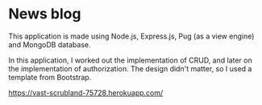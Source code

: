 # News blog

This application is made using Node.js, Express.js, Pug (as a view engine) and MongoDB database. 

In this application, I worked out the implementation of CRUD, and later on the implementation of authorization. 
The design didn't matter, so I used a template from Bootstrap.

https://vast-scrubland-75728.herokuapp.com/

